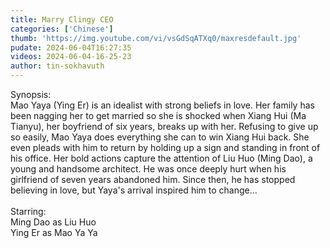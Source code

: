 ```yaml
---
title: Marry Clingy CEO
categories: ['Chinese']
thumb: 'https://img.youtube.com/vi/vsGdSqATXq0/maxresdefault.jpg'
pudate: 2024-06-04T16:27:35
videos: 2024-06-04-16-25-23
author: tin-sokhavuth
---
```

Synopsis:<br/>
Mao Yaya (Ying Er) is an idealist with strong beliefs in love. Her family has been nagging her to get married so she is shocked when Xiang Hui (Ma Tianyu), her boyfriend of six years, breaks up with her. Refusing to give up so easily, Mao Yaya does everything she can to win Xiang Hui back. She even pleads with him to return by holding up a sign and standing in front of his office. Her bold actions capture the attention of Liu Huo (Ming Dao), a young and handsome architect. He was once deeply hurt when his girlfriend of seven years abandoned him. Since then, he has stopped believing in love, but Yaya's arrival inspired him to change...
<br/><br/>
Starring:<br/> 
Ming Dao as Liu Huo<br/>
Ying Er as Mao Ya Ya